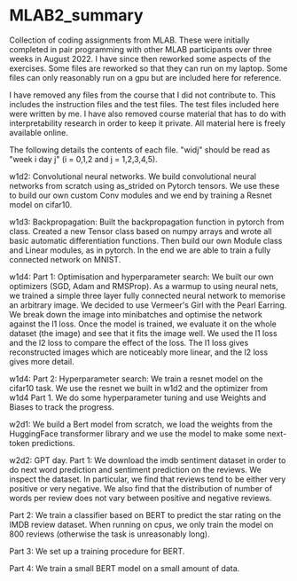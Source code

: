 # MLAB2_summary
Collection of coding assignments from MLAB. These were initially completed in pair programming with other MLAB participants over three weeks in August 2022. I have since then reworked some aspects of the exercises.  Some files are reworked so that they can run on my laptop. Some files can only reasonably run on a gpu but are included here for reference.

I have removed any files from the course that I did not contribute to. This includes the instruction files and the test files. The test files included here were written by me. I have also removed course material that has to do with interpretability research in order to keep it private. All material here is freely available online.

The following details the contents of each file. "widj" should be read as "week i day j" (i = 0,1,2 and j = 1,2,3,4,5).

w1d2: Convolutional neural networks. We build convolutional neural networks from scratch using as_strided on Pytorch tensors. We use these to build our own custom Conv modules and we end by training a Resnet model on cifar10.

w1d3: Backpropagation: Built the backpropagation function in pytorch from class. Created a new Tensor class based on numpy arrays and wrote all basic automatic differentiation functions. Then build our own Module class and Linear modules, as in pytorch. In the end we are able to train a fully connected network on MNIST. 

w1d4: Part 1: Optimisation and hyperparameter search: We built our own optimizers (SGD, Adam and RMSProp). As a warmup to using neural nets, we trained a simple three layer fully connected neural network to memorise an arbitrary image. We decided to use Vermeer's Girl with the Pearl Earring. We break down the image into minibatches and optimise the network against the l1 loss. Once the model is trained, we evaluate it on the whole dataset (the image) and see that it fits the image well. We used the l1 loss and the l2 loss to compare the effect of the loss. The l1 loss gives reconstructed images which are noticeably more linear, and the l2 loss gives more detail.

w1d4: Part 2: Hyperparameter search: We train a resnet model on the cifar10 task. We use the resnet we built in w1d2 and the optimizer from w1d4 Part 1. We do some hyperparameter tuning and use Weights and Biases to track the progress.

w2d1: We build a Bert model from scratch, we load the weights from the HuggingFace transformer library and we use the model to make some next-token predictions.

w2d2: GPT day. 
Part 1: We download the imdb sentiment dataset in order to do next word prediction and sentiment prediction on the reviews. We inspect the dataset. In particular, we find that reviews tend to be either very positive or very negative. We also find that the distribution of number of words per review does not vary between positive and negative reviews. 

Part 2: We train a classifier based on BERT to predict the star rating on the IMDB review dataset. When running on cpus, we only train the model on 800 reviews (otherwise the task is unreasonably long).

Part 3: We set up a training procedure for BERT. 

Part 4: We train a small BERT model on a small amount of data.